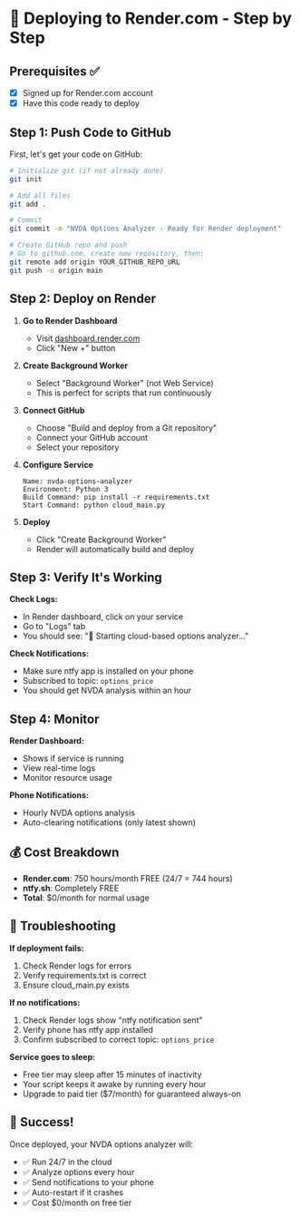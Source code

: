 # 🚀 Deploying to Render.com - Step by Step

## Prerequisites ✅
- [x] Signed up for Render.com account
- [x] Have this code ready to deploy

## Step 1: Push Code to GitHub

First, let's get your code on GitHub:

```bash
# Initialize git (if not already done)
git init

# Add all files
git add .

# Commit
git commit -m "NVDA Options Analyzer - Ready for Render deployment"

# Create GitHub repo and push
# Go to github.com, create new repository, then:
git remote add origin YOUR_GITHUB_REPO_URL
git push -u origin main
```

## Step 2: Deploy on Render

1. **Go to Render Dashboard**
   - Visit [dashboard.render.com](https://dashboard.render.com)
   - Click "New +" button

2. **Create Background Worker**
   - Select "Background Worker" (not Web Service)
   - This is perfect for scripts that run continuously

3. **Connect GitHub**
   - Choose "Build and deploy from a Git repository"
   - Connect your GitHub account
   - Select your repository

4. **Configure Service**
   ```
   Name: nvda-options-analyzer
   Environment: Python 3
   Build Command: pip install -r requirements.txt
   Start Command: python cloud_main.py
   ```

5. **Deploy**
   - Click "Create Background Worker"
   - Render will automatically build and deploy

## Step 3: Verify It's Working

**Check Logs:**
- In Render dashboard, click on your service
- Go to "Logs" tab
- You should see: "🚀 Starting cloud-based options analyzer..."

**Check Notifications:**
- Make sure ntfy app is installed on your phone
- Subscribed to topic: `options_price`
- You should get NVDA analysis within an hour

## Step 4: Monitor

**Render Dashboard:**
- Shows if service is running
- View real-time logs
- Monitor resource usage

**Phone Notifications:**
- Hourly NVDA options analysis
- Auto-clearing notifications (only latest shown)

## 💰 Cost Breakdown

- **Render.com**: 750 hours/month FREE (24/7 = 744 hours)
- **ntfy.sh**: Completely FREE
- **Total**: $0/month for normal usage

## 🔧 Troubleshooting

**If deployment fails:**
1. Check Render logs for errors
2. Verify requirements.txt is correct
3. Ensure cloud_main.py exists

**If no notifications:**
1. Check Render logs show "ntfy notification sent"
2. Verify phone has ntfy app installed
3. Confirm subscribed to correct topic: `options_price`

**Service goes to sleep:**
- Free tier may sleep after 15 minutes of inactivity
- Your script keeps it awake by running every hour
- Upgrade to paid tier ($7/month) for guaranteed always-on

## 🎉 Success!

Once deployed, your NVDA options analyzer will:
- ✅ Run 24/7 in the cloud
- ✅ Analyze options every hour
- ✅ Send notifications to your phone
- ✅ Auto-restart if it crashes
- ✅ Cost $0/month on free tier

